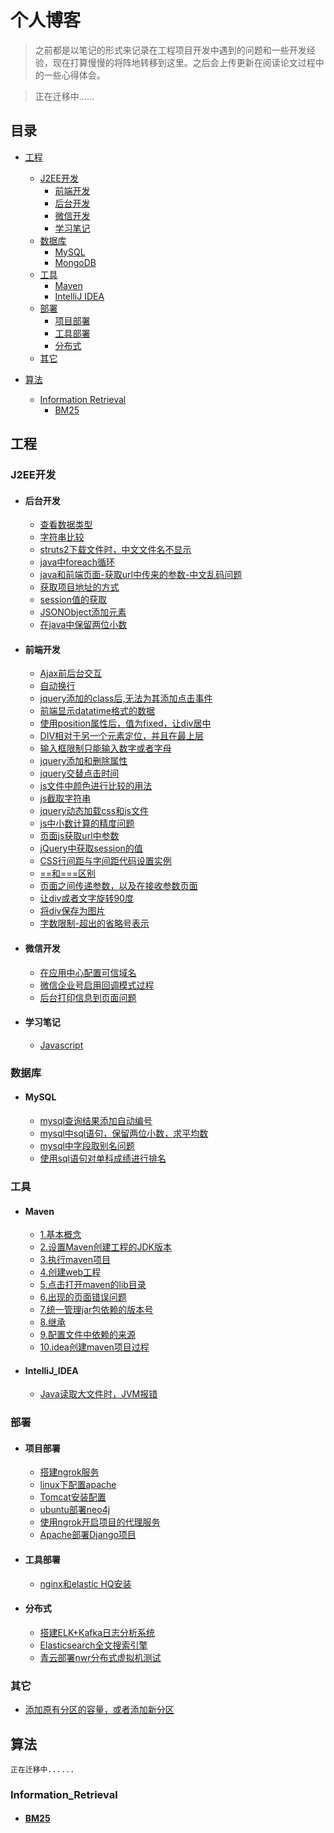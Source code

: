 # 个人博客

> 之前都是以笔记的形式来记录在工程项目开发中遇到的问题和一些开发经验，现在打算慢慢的将阵地转移到这里。之后会上传更新在阅读论文过程中的一些心得体会。

> 正在迁移中......

## 目录
* [工程](#工程)
   * [J2EE开发](#J2EE开发)
      * [前端开发](#前端开发)
      * [后台开发](#后台开发)
      * [微信开发](#微信开发)
      * [学习笔记](#学习笔记)
   * [数据库](#数据库)
      * [MySQL](#MySQL)
      * [MongoDB](#MongoDB)
   * [工具](#工具)
      * [Maven](#Maven)
      * [IntelliJ IDEA](#IntelliJ_IDEA)
   * [部署](#部署)
      * [项目部署](#项目部署)
      * [工具部署](#工具部署)
      * [分布式](#分布式)
   * [其它](#其它)

* [算法](#算法)
   * [Information Retrieval](#Information_Retrieval)
      * [BM25](#BM25)

## 工程
### J2EE开发
* #### 后台开发
   * [查看数据类型](https://github.com/yongbowin/blog/tree/master/J2EE/backend/check_datatype.md)
   * [字符串比较](https://github.com/yongbowin/blog/tree/master/J2EE/backend/compete_str.md)
   * [struts2下载文件时，中文文件名不显示](https://github.com/yongbowin/blog/tree/master/J2EE/backend/filename_no_show.md)
   * [java中foreach循环](https://github.com/yongbowin/blog/tree/master/J2EE/backend/foreach.md)
   * [java和前端页面-获取url中传来的参数-中文乱码问题](https://github.com/yongbowin/blog/tree/master/J2EE/backend/get_param_zh_error.md)
   * [获取项目地址的方式](https://github.com/yongbowin/blog/tree/master/J2EE/backend/get_project_addr.md)
   * [session值的获取](https://github.com/yongbowin/blog/tree/master/J2EE/backend/get_session.md)
   * [JSONObject添加元素](https://github.com/yongbowin/blog/tree/master/J2EE/backend/JSONObject_add_elem.md)
   * [在java中保留两位小数](https://github.com/yongbowin/blog/tree/master/J2EE/backend/save2float.md)
* #### 前端开发
   * [Ajax前后台交互](https://github.com/yongbowin/blog/tree/master/J2EE/frontend/ajax_interact.md)
   * [自动换行](https://github.com/yongbowin/blog/tree/master/J2EE/frontend/auto_wrap.md)
   * [jquery添加的class后,无法为其添加点击事件](https://github.com/yongbowin/blog/tree/master/J2EE/frontend/click_event.md)
   * [前端显示datatime格式的数据](https://github.com/yongbowin/blog/tree/master/J2EE/frontend/datetime_show.md)
   * [使用position属性后，值为fixed，让div居中](https://github.com/yongbowin/blog/tree/master/J2EE/frontend/div_center.md)
   * [DIV相对于另一个元素定位，并且在最上层](https://github.com/yongbowin/blog/tree/master/J2EE/frontend/div_up.md)
   * [输入框限制只能输入数字或者字母](https://github.com/yongbowin/blog/tree/master/J2EE/frontend/input_re.md)
   * [jquery添加和删除属性](https://github.com/yongbowin/blog/tree/master/J2EE/frontend/jq_add_del_property.md)
   * [jquery交替点击时间](https://github.com/yongbowin/blog/tree/master/J2EE/frontend/jq_time.md)
   * [js文件中颜色进行比较的用法](https://github.com/yongbowin/blog/tree/master/J2EE/frontend/js_color_compete.md)
   * [js截取字符串](https://github.com/yongbowin/blog/tree/master/J2EE/frontend/js_cut_str.md)
   * [jquery动态加载css和js文件](https://github.com/yongbowin/blog/tree/master/J2EE/frontend/js_dynamic_locd_js_css.md)
   * [js中小数计算的精度问题](https://github.com/yongbowin/blog/tree/master/J2EE/frontend/js_float_accu.md)
   * [页面js获取url中参数](https://github.com/yongbowin/blog/tree/master/J2EE/frontend/js_get_param.md)
   * [jQuery中获取session的值](https://github.com/yongbowin/blog/tree/master/J2EE/frontend/js_get_session.md)
   * [CSS行间距与字间距代码设置实例](https://github.com/yongbowin/blog/tree/master/J2EE/frontend/line_word_gap.md)
   * [==和===区别](https://github.com/yongbowin/blog/tree/master/J2EE/frontend/operator.md)
   * [页面之间传递参数，以及在接收参数页面](https://github.com/yongbowin/blog/tree/master/J2EE/frontend/pass_param_in_diff_pages.md)
   * [让div或者文字旋转90度](https://github.com/yongbowin/blog/tree/master/J2EE/frontend/rotate_work.md)
   * [将div保存为图片](https://github.com/yongbowin/blog/tree/master/J2EE/frontend/save_page_2_img.md)
   * [字数限制-超出的省略号表示](https://github.com/yongbowin/blog/tree/master/J2EE/frontend/word_ellipsis.md)
* #### 微信开发
   * [在应用中心配置可信域名](https://github.com/yongbowin/blog/tree/master/J2EE/weixin/app_center_domain.md)
   * [微信企业号启用回调模式过程](https://github.com/yongbowin/blog/tree/master/J2EE/weixin/open_callback.md)
   * [后台打印信息到页面问题](https://github.com/yongbowin/blog/tree/master/J2EE/weixin/print_2_front.md)
* #### 学习笔记
   * [Javascript](https://github.com/yongbowin/blog/tree/master/J2EE/notes/js_notes.md)

### 数据库
* #### MySQL
   * [mysql查询结果添加自动编号](https://github.com/yongbowin/blog/tree/master/database/mysql/add_num_for_result.md)
   * [mysql中sql语句，保留两位小数，求平均数](https://github.com/yongbowin/blog/tree/master/database/mysql/mean_save2float.md)
   * [mysql中字段取别名问题](https://github.com/yongbowin/blog/tree/master/database/mysql/property_alias.md)
   * [使用sql语句对单科成绩进行排名](https://github.com/yongbowin/blog/tree/master/database/mysql/single_score_rank.md)

### 工具
* #### Maven
   * [1.基本概念](https://github.com/yongbowin/blog/blob/master/tools/maven/basic_theory.md)
   * [2.设置Maven创建工程的JDK版本](https://github.com/yongbowin/blog/blob/master/tools/maven/manage_jar_v.md)
   * [3.执行maven项目](https://github.com/yongbowin/blog/blob/master/tools/maven/exec_mvn.md)
   * [4.创建web工程](https://github.com/yongbowin/blog/blob/master/tools/maven/create_web.md)
   * [5.点击打开maven的lib目录](https://github.com/yongbowin/blog/blob/master/tools/maven/open_lib.md)
   * [6.出现的页面错误问题](https://github.com/yongbowin/blog/blob/master/tools/maven/page_error.md)
   * [7.统一管理jar包依赖的版本号](https://github.com/yongbowin/blog/blob/master/tools/maven/set_jdk.md)
   * [8.继承](https://github.com/yongbowin/blog/blob/master/tools/maven/inherit.md)
   * [9.配置文件中依赖的来源](https://github.com/yongbowin/blog/blob/master/tools/maven/conf_deps.md)
   * [10.idea创建maven项目过程](https://github.com/yongbowin/blog/blob/master/tools/maven/create_problem.md)
* #### IntelliJ_IDEA
   * [Java读取大文件时，JVM报错](https://github.com/yongbowin/blog/blob/master/tools/idea/jvm_error.md)

### 部署
* #### 项目部署
   * [搭建ngrok服务](https://github.com/yongbowin/blog/blob/master/deploy/project_deploy/new_ngrok.md)
   * [linux下配置apache](https://github.com/yongbowin/blog/blob/master/deploy/project_deploy/apa_conf.md)
   * [Tomcat安装配置](https://github.com/yongbowin/blog/blob/master/deploy/project_deploy/tom_conf.md)
   * [ubuntu部署neo4j](https://github.com/yongbowin/blog/blob/master/deploy/project_deploy/neo_conf.md)
   * [使用ngrok开启项目的代理服务](https://github.com/yongbowin/blog/blob/master/deploy/project_deploy/open_agent.md)
   * [Apache部署Django项目](https://github.com/yongbowin/blog/blob/master/deploy/project_deploy/django.md)
* #### 工具部署
   * [nginx和elastic HQ安装](https://github.com/yongbowin/blog/blob/master/deploy/tools_deploy/nginx_hq.md)
* #### 分布式
   * [搭建ELK+Kafka日志分析系统](https://github.com/yongbowin/blog/blob/master/deploy/distribution/elk_kafka.md)
   * [Elasticsearch全文搜索引擎](https://github.com/yongbowin/blog/blob/master/deploy/distribution/es.md)
   * [青云部署nwr分布式虚拟机测试](https://github.com/yongbowin/blog/blob/master/deploy/distribution/qing_nwr.md)

### 其它
* [添加原有分区的容量，或者添加新分区](https://github.com/yongbowin/blog/blob/master/others/dyna_add_disk.md)

## 算法
```
正在迁移中......
```
### Information_Retrieval
* #### [BM25](https://github.com/yongbowin/blog/blob/master/algorithm/information_retrieval/BM25.md)

